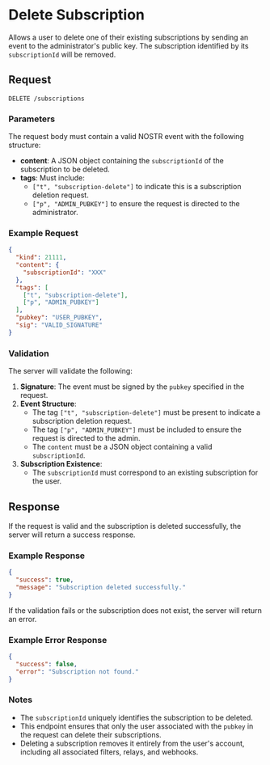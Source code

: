 # Delete Subscription

Allows a user to delete one of their existing subscriptions by sending an event to the administrator's public key. The subscription identified by its `subscriptionId` will be removed.

## Request
`DELETE /subscriptions`

### Parameters

The request body must contain a valid NOSTR event with the following structure:

- **content**: A JSON object containing the `subscriptionId` of the subscription to be deleted.
- **tags**: Must include:
  - `["t", "subscription-delete"]` to indicate this is a subscription deletion request.
  - `["p", "ADMIN_PUBKEY"]` to ensure the request is directed to the administrator.

### Example Request

```json
{
  "kind": 21111,
  "content": {
    "subscriptionId": "XXX"
  },
  "tags": [
    ["t", "subscription-delete"],
    ["p", "ADMIN_PUBKEY"]
  ],
  "pubkey": "USER_PUBKEY",
  "sig": "VALID_SIGNATURE"
}
```

### Validation

The server will validate the following:
1. **Signature**: The event must be signed by the `pubkey` specified in the request.
2. **Event Structure**:
   - The tag `["t", "subscription-delete"]` must be present to indicate a subscription deletion request.
   - The tag `["p", "ADMIN_PUBKEY"]` must be included to ensure the request is directed to the admin.
   - The `content` must be a JSON object containing a valid `subscriptionId`.
3. **Subscription Existence**:
   - The `subscriptionId` must correspond to an existing subscription for the user.

## Response

If the request is valid and the subscription is deleted successfully, the server will return a success response.

### Example Response

```json
{
  "success": true,
  "message": "Subscription deleted successfully."
}
```

If the validation fails or the subscription does not exist, the server will return an error.

### Example Error Response

```json
{
  "success": false,
  "error": "Subscription not found."
}
```

### Notes
- The `subscriptionId` uniquely identifies the subscription to be deleted.
- This endpoint ensures that only the user associated with the `pubkey` in the request can delete their subscriptions.
- Deleting a subscription removes it entirely from the user's account, including all associated filters, relays, and webhooks.